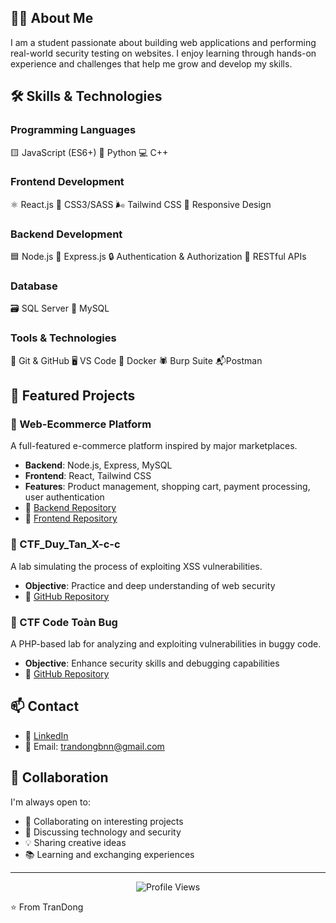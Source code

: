 ## 👨‍💻 About Me

I am a student passionate about building web applications and performing real-world security testing on websites. I enjoy learning through hands-on experience and challenges that help me grow and develop my skills.

## 🛠️ Skills & Technologies

### Programming Languages

🟨 JavaScript (ES6+)        🐍 Python                    💻 C++

### Frontend Development

 ⚛️ React.js                🎨 CSS3/SASS                 🌬️ Tailwind CSS                                📱 Responsive Design

### Backend Development

🟦 Node.js                  🚂 Express.js                🔒 Authentication & Authorization              📡 RESTful APIs

### Database
🗃️ SQL Server                🐬 MySQL


### Tools & Technologies

🧰 Git & GitHub              🖥️ VS Code                   🐳 Docker                                     🕷️ Burp Suite                        📬Postman


## 🚀 Featured Projects

### 🛒 Web-Ecommerce Platform

A full-featured e-commerce platform inspired by major marketplaces.

- **Backend**: Node.js, Express, MySQL
- **Frontend**: React, Tailwind CSS
- **Features**: Product management, shopping cart, payment processing, user authentication
- 🔗 [Backend Repository](https://github.com/thunww/Ecommerce-Be)
- 🔗 [Frontend Repository](https://github.com/thunww/Ecommerce-Fe)

### 🧪 CTF_Duy_Tan_X-c-c

A lab simulating the process of exploiting XSS vulnerabilities.
- **Objective**: Practice and deep understanding of web security
- 🔗 [GitHub Repository](https://github.com/TranDongA3/CTF_Duy_Tan_X-c-c)

### 🐞 CTF Code Toàn Bug

A PHP-based lab for analyzing and exploiting vulnerabilities in buggy code.
- **Objective**: Enhance security skills and debugging capabilities
- 🔗 [GitHub Repository](https://github.com/TranDongA3/CTF_code_toan_bug_PHP_aplication)

## 📫 Contact

- 💼 [LinkedIn](https://www.linkedin.com/in/%C4%91%C3%B4ng-tr%E1%BA%A7n-34ab65308/)
- 📧 Email: trandongbnn@gmail.com

## 🤝 Collaboration

I'm always open to:

- 🤝 Collaborating on interesting projects
- 💬 Discussing technology and security
- 💡 Sharing creative ideas
- 📚 Learning and exchanging experiences

---

<div align="center">
  <img src="https://komarev.com/ghpvc/?username=your-github-username&style=flat-square&color=blue" alt="Profile Views"/>
</div>

⭐️ From TranDong
